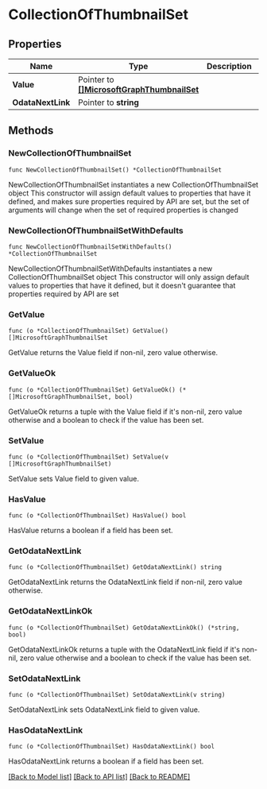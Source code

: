 # CollectionOfThumbnailSet

## Properties

Name | Type | Description | Notes
------------ | ------------- | ------------- | -------------
**Value** | Pointer to [**[]MicrosoftGraphThumbnailSet**](MicrosoftGraphThumbnailSet.md) |  | [optional] 
**OdataNextLink** | Pointer to **string** |  | [optional] 

## Methods

### NewCollectionOfThumbnailSet

`func NewCollectionOfThumbnailSet() *CollectionOfThumbnailSet`

NewCollectionOfThumbnailSet instantiates a new CollectionOfThumbnailSet object
This constructor will assign default values to properties that have it defined,
and makes sure properties required by API are set, but the set of arguments
will change when the set of required properties is changed

### NewCollectionOfThumbnailSetWithDefaults

`func NewCollectionOfThumbnailSetWithDefaults() *CollectionOfThumbnailSet`

NewCollectionOfThumbnailSetWithDefaults instantiates a new CollectionOfThumbnailSet object
This constructor will only assign default values to properties that have it defined,
but it doesn't guarantee that properties required by API are set

### GetValue

`func (o *CollectionOfThumbnailSet) GetValue() []MicrosoftGraphThumbnailSet`

GetValue returns the Value field if non-nil, zero value otherwise.

### GetValueOk

`func (o *CollectionOfThumbnailSet) GetValueOk() (*[]MicrosoftGraphThumbnailSet, bool)`

GetValueOk returns a tuple with the Value field if it's non-nil, zero value otherwise
and a boolean to check if the value has been set.

### SetValue

`func (o *CollectionOfThumbnailSet) SetValue(v []MicrosoftGraphThumbnailSet)`

SetValue sets Value field to given value.

### HasValue

`func (o *CollectionOfThumbnailSet) HasValue() bool`

HasValue returns a boolean if a field has been set.

### GetOdataNextLink

`func (o *CollectionOfThumbnailSet) GetOdataNextLink() string`

GetOdataNextLink returns the OdataNextLink field if non-nil, zero value otherwise.

### GetOdataNextLinkOk

`func (o *CollectionOfThumbnailSet) GetOdataNextLinkOk() (*string, bool)`

GetOdataNextLinkOk returns a tuple with the OdataNextLink field if it's non-nil, zero value otherwise
and a boolean to check if the value has been set.

### SetOdataNextLink

`func (o *CollectionOfThumbnailSet) SetOdataNextLink(v string)`

SetOdataNextLink sets OdataNextLink field to given value.

### HasOdataNextLink

`func (o *CollectionOfThumbnailSet) HasOdataNextLink() bool`

HasOdataNextLink returns a boolean if a field has been set.


[[Back to Model list]](../README.md#documentation-for-models) [[Back to API list]](../README.md#documentation-for-api-endpoints) [[Back to README]](../README.md)



